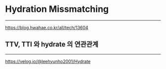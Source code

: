 

# Hydration Missmatching
----


https://blog.hwahae.co.kr/all/tech/13604



## TTV, TTI 와 hydrate 의 연관관계
---


https://velog.io/@leehyunho2001/Hydrate